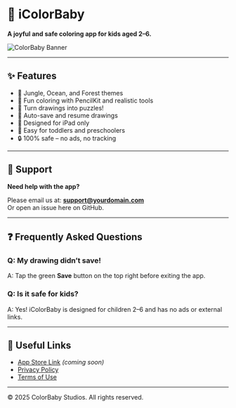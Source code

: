 # 🎨 iColorBaby

**A joyful and safe coloring app for kids aged 2–6.**

![ColorBaby Banner](https://your-image-link-here.com/banner.png)

---

## ✨ Features

- 🐯 Jungle, Ocean, and Forest themes
- 🎨 Fun coloring with PencilKit and realistic tools
- 🧩 Turn drawings into puzzles!
- 💾 Auto-save and resume drawings
- 📱 Designed for iPad only
- 👶 Easy for toddlers and preschoolers
- 🔒 100% safe – no ads, no tracking

---

## 📲 Support

**Need help with the app?**

Please email us at: **[support@yourdomain.com](mailto:support@yourdomain.com)**  
Or open an issue here on GitHub.

---

## ❓ Frequently Asked Questions

### Q: My drawing didn’t save!
A: Tap the green **Save** button on the top right before exiting the app.

### Q: Is it safe for kids?
A: Yes! iColorBaby is designed for children 2–6 and has no ads or external links.

---

## 🔗 Useful Links

- [App Store Link](https://apps.apple.com/app/idXXXXXXXXX) *(coming soon)*
- [Privacy Policy](https://yourdomain.com/privacy)
- [Terms of Use](https://yourdomain.com/terms)

---

© 2025 ColorBaby Studios. All rights reserved.
